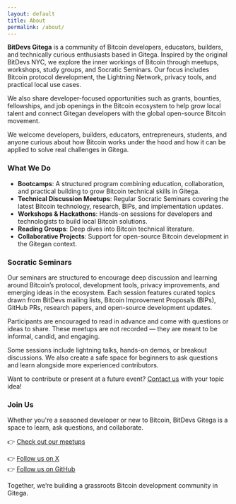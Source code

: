 ```yaml
---
layout: default
title: About
permalink: /about/
---
```


**BitDevs Gitega** is a community of Bitcoin developers, educators, builders, and technically curious enthusiasts based in Gitega. Inspired by the original BitDevs NYC, we explore the inner workings of Bitcoin through meetups, workshops, study groups, and Socratic Seminars. Our focus includes Bitcoin protocol development, the Lightning Network, privacy tools, and practical local use cases.

We also share developer-focused opportunities such as grants, bounties, fellowships, and job openings in the Bitcoin ecosystem to help grow local talent and connect Gitegan developers with the global open-source Bitcoin movement.

We welcome developers, builders, educators, entrepreneurs, students, and anyone curious about how Bitcoin works under the hood and how it can be applied to solve real challenges in Gitega.

### What We Do

- **Bootcamps**: A structured program combining education, collaboration, and practical building to grow Bitcoin technical skills in Gitega.
- **Technical Discussion Meetups**: Regular Socratic Seminars covering the latest Bitcoin technology, research, BIPs, and implementation updates.
- **Workshops & Hackathons**: Hands-on sessions for developers and technologists to build local Bitcoin solutions.
- **Reading Groups**: Deep dives into Bitcoin technical literature.
- **Collaborative Projects**: Support for open-source Bitcoin development in the Gitegan context.

### Socratic Seminars

Our seminars are structured to encourage deep discussion and learning around Bitcoin’s protocol, development tools, privacy improvements, and emerging ideas in the ecosystem. Each session features curated topics drawn from BitDevs mailing lists, Bitcoin Improvement Proposals (BIPs), GitHub PRs, research papers, and open-source development updates.

Participants are encouraged to read in advance and come with questions or ideas to share. These meetups are not recorded — they are meant to be informal, candid, and engaging.

Some sessions include lightning talks, hands-on demos, or breakout discussions. We also create a safe space for beginners to ask questions and learn alongside more experienced contributors.

Want to contribute or present at a future event? [Contact us](mailto:bitdevsgtga@gmail.com) with your topic idea!

### Join Us

Whether you're a seasoned developer or new to Bitcoin, BitDevs Gitega is a space to learn, ask questions, and collaborate.

👉 [Check out our meetups](/meetups)  
<!-- 👉 [Check out our local Bitcoin meetup](https://bitdevsgtga.org/meetups/)   -->
👉 [Follow us on X](https://x.com/bitdevsgtga)<br>
👉 [Follow us on GitHub](https://github.com/bitdevsgtga/bitdevsgitega)



Together, we’re building a grassroots Bitcoin development community in Gitega.
